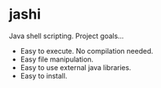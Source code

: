 jashi
=====
 Java shell scripting. Project goals...
 - Easy to execute. No compilation needed.
 - Easy file manipulation.
 - Easy to use external java libraries.
 - Easy to install.
